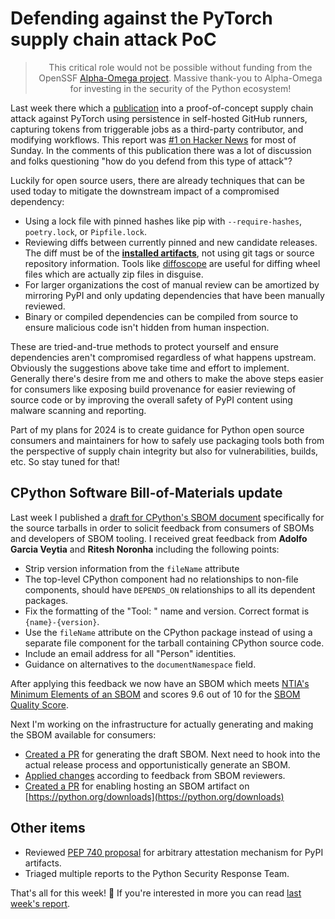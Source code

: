 # Defending against the PyTorch supply chain attack PoC

<blockquote>
  <center>This critical role would not be possible without funding from the OpenSSF <a href="https://alpha-omega.dev">Alpha-Omega project</a>. Massive thank-you to Alpha-Omega for investing in the security of the Python ecosystem!</center>
</blockquote>

Last week there which a [publication](https://johnstawinski.com/2024/01/11/playing-with-fire-how-we-executed-a-critical-supply-chain-attack-on-pytorch/)
into a proof-of-concept supply chain attack against PyTorch using persistence in self-hosted GitHub runners, capturing tokens from triggerable jobs as a
third-party contributor, and modifying workflows. This report was [#1 on Hacker News](https://news.ycombinator.com/item?id=38969533) for most of Sunday. In the
comments of this publication there was a lot of discussion and folks questioning "how do you defend from this type of attack"?

Luckily for open source users, there are already techniques that can be used today to mitigate the downstream impact of a compromised dependency:

* Using a lock file with pinned hashes like pip with `--require-hashes`, `poetry.lock`, or `Pipfile.lock`.
* Reviewing diffs between currently pinned and new candidate releases. The diff must be of the **[installed
  artifacts](https://pypi.org/project/torch/#files)**, not using git tags or source repository information.
  Tools like [diffoscope](https://pypi.org/project/diffoscope/) are useful for diffing wheel files which are actually zip files in disguise.
* For larger organizations the cost of manual review can be amortized by mirroring PyPI and
  only updating dependencies that have been manually reviewed.
* Binary or compiled dependencies can be compiled from source to ensure malicious code isn't hidden from human inspection.

These are tried-and-true methods to protect yourself and ensure dependencies aren't compromised regardless of what happens upstream.
Obviously the suggestions above take time and effort to implement. Generally there's desire from me and others to make the above steps easier for consumers
like exposing build provenance for easier reviewing of source code or by improving the overall safety of PyPI content using malware scanning and reporting.

Part of my plans for 2024 is to create guidance for Python open source consumers and maintainers for
how to safely use packaging tools both from the perspective of supply chain integrity but also for vulnerabilities, builds, etc.
So stay tuned for that!

## CPython Software Bill-of-Materials update

Last week I published a [draft for CPython's SBOM document](https://gist.github.com/sethmlarson/103891c6cac4d41b11daab89e6c84868) specifically for the source tarballs
in order to solicit feedback from consumers of SBOMs and developers of SBOM tooling. I received great feedback from **Adolfo Garcia Veytia**
and **Ritesh Noronha** including the following points:

* Strip version information from the `fileName` attribute
* The top-level CPython component had no relationships to non-file components, should have `DEPENDS_ON` relationships to all its dependent packages.
* Fix the formatting of the "Tool: " name and version. Correct format is `{name}-{version}`.
* Use the `fileName` attribute on the CPython package instead of using a separate file component for the tarball containing CPython source code.
* Include an email address for all "Person" identities.
* Guidance on alternatives to the `documentNamespace` field.

After applying this feedback we now have an SBOM which meets [NTIA's Minimum Elements of an SBOM](https://www.ntia.doc.gov/files/ntia/publications/sbom_minimum_elements_report.pdf)
and scores 9.6 out of 10 for the [SBOM Quality Score](https://sbombenchmark.dev/).

Next I'm working on the infrastructure for actually generating and making the SBOM available for consumers:

* [Created a PR](https://github.com/python/release-tools/pull/82) for generating the draft SBOM. Next need to hook into the actual release process and opportunistically generate an SBOM.
* [Applied changes](https://github.com/python/release-tools/pull/82/commits/9b1fdfa9605a9e71ff32333cb2e71ad3304ceed6) according to feedback from SBOM reviewers.
* [Created a PR](https://github.com/python/pythondotorg/pull/2359) for enabling hosting an SBOM artifact on [https://python.org/downloads](https://python.org/downloads)

## Other items

* Reviewed [PEP 740 proposal](https://github.com/python/peps/pull/3618) for arbitrary attestation mechanism for PyPI artifacts.
* Triaged multiple reports to the Python Security Response Team.

That's all for this week! 👋 If you're interested in more you can read [last week's report](https://sethmlarson.dev/security-developer-in-residence-weekly-report-24).
